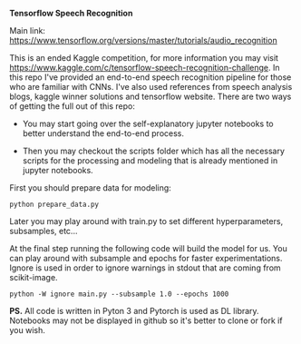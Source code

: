 **Tensorflow Speech Recognition**

Main link: https://www.tensorflow.org/versions/master/tutorials/audio_recognition

This is an ended Kaggle competition, for more information you may visit https://www.kaggle.com/c/tensorflow-speech-recognition-challenge. In this repo I've provided an end-to-end speech recognition pipeline for those who are familiar with CNNs. I've also used references from speech analysis blogs, kaggle winner solutions and tensorflow website. There are two ways of getting the full out of this repo:

- You may start going over the self-explanatory jupyter notebooks to better understand the end-to-end process.

- Then you may checkout the scripts folder which has all the necessary scripts for the processing and modeling that is already mentioned in jupyter notebooks. 

First you should prepare data for modeling:

`python prepare_data.py`

Later you may play around with train.py to set different hyperparameters, subsamples, etc...

At the final step running the following code will build the model for us. You can play around with subsample and epochs for faster experimentations. Ignore is used in order to ignore warnings in stdout that are coming from scikit-image.

`python -W ignore main.py --subsample 1.0 --epochs 1000`

**PS.** All code is written in Pyton 3 and Pytorch is used as DL library. Notebooks may not be displayed in github so it's better to clone or fork if you wish.
